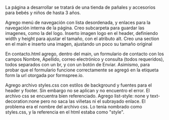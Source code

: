 La página a desarrollar se tratará de una tienda de pañales y accesorios para bebés y niños de hasta 3 años.

Agrego menú de navegación con lista desordenada, y enlaces para la navegación interna de la página.
Creo subcarpeta para guardar las imagenes, como la del logo.
Inserto imagen logo en el header, definiendo width y height para ajustar el tamaño, con el atributo alt.
Creo una section en el main e inserto una imagen, ajustando un poco su tamaño original

En contacto.html agrego, dentro del main, un formulario de contacto con los campos Nombre, Apellido, correo electrónico y consulta (todos requeridos), todos separados con un br, y con un botón de Enviar.
Asimismo, para probar que el formulario funcione correctamente se agregó en la etiqueta form la url otorgada por formspree.io.

Agrego archivo styles.css con estilos de background y fuentes para el header y footer. Sin embargo no se aplican y no encuentro el error. El archivo css se encuentra bien referenciado.
Agrego list-style: none y text-decoration:none pero no saca las viñetas ni el subrayado enlace.
El problema era el nombre del archivo css. Lo tenia nombrado como styles.css, y la referencia en el html estaba como "style". 